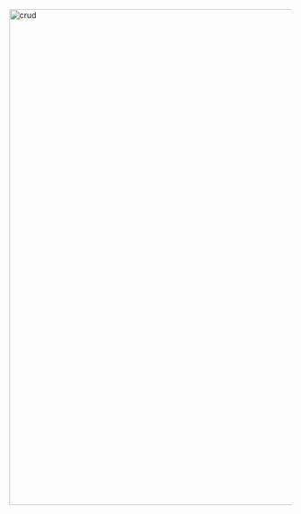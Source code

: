 <img width="1037" height="886" alt="crud" src="https://github.com/user-attachments/assets/92f31e7f-ff3b-4f07-9fdc-cbea8ad53f78" />
